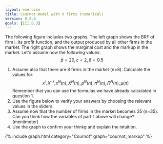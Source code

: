 ```yaml
---
layout: exercise
title: Cournot model with n firms (numerical)
version: 0.2.6
goals: [III.B.3]
---
```


The following figure includes two graphs. The left graph shows the BRF of firm i, its profit function, and the output produced by all other firms in the market. 
The right graph shows the marginal cost and the markup in the market. 
Let's assume now the following values:
      $$\bar{p}=20, c=2, \beta=0.5$$
      
1. Assume also that there are 8 firms in the market (n=8). Calculate the values for: $$x^i, X^{-i}, x^N(n), X^N(n), p^N(n), \pi^N(n), \Pi^N(n), \mu(n)$$ Remember that you can use the formulas we have already calculated in question 1.
2. Use the figure below to verify your answers by choosing the relevant values in the sliders.
3. Assume now that the number of firms in the market becomes 35 (n=35). Can you think how the variables of part 1 above will change? (mentimeter)
4. Use the graph to confirm your thinkg and explain the intuition. 


{% include graph.html category="Cournot" graph="cournot_markup" %}

